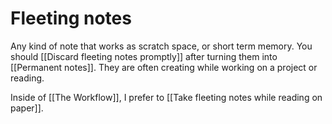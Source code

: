 # Fleeting notes
Any kind of note that works as scratch space, or short term memory. You should [[Discard fleeting notes promptly]] after turning them into [[Permanent notes]]. They are often creating while working on a project or reading.

Inside of [[The Workflow]], I prefer to [[Take fleeting notes while reading on paper]].